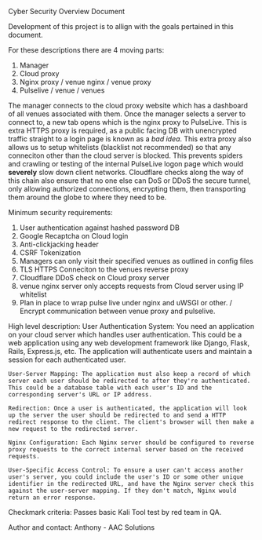 Cyber Security Overview Document 

Development of this project is to allign with the goals pertained in this document. 

For these descriptions there are 4 moving parts: 

1. Manager
2. Cloud proxy
3. Nginx proxy / venue nginx / venue proxy
4. Pulselive / venue / venues 

The manager connects to the cloud proxy website which has a dashboard of all venues associated with them. 
Once the manager selects a server to connect to, a new tab opens which is the nginx proxy to PulseLive. 
This is extra HTTPS proxy is required, as a public facing DB with unencrypted traffic straight to a login page is known as a *bad idea*. 
This extra proxy also allows us to setup whitelists (blacklist not recommended) so that any conneciton other than the cloud server is blocked. 
This prevents spiders and crawling or testing of the internal PulseLive logon page which would **severely** slow down client networks. 
Cloudflare checks along the way of this chain also ensure that no one else can DoS or DDoS the secure tunnel, only allowing authorized connections, encrypting them, then transporting them around the globe to where they need to be. 

Minimum security requirements: 

1. User authentication against hashed password DB
2. Google Recaptcha on Cloud login 
3. Anti-clickjacking header
4. CSRF Tokenization
5. Managers can only visit their specified venues as outlined in config files
6. TLS HTTPS Conneciton to the venues reverse proxy
7. Cloudflare DDoS check on Cloud proxy server
8. venue nginx server only accepts requests from Cloud server using IP whitelist
9. Plan in place to wrap pulse live under nginx and uWSGI or other. / Encrypt communication between venue proxy and pulselive.

High level description: 
    User Authentication System: You need an application on your cloud server which handles user authentication. This could be a web application using any web development framework like Django, Flask, Rails, Express.js, etc. The application will authenticate users and maintain a session for each authenticated user.

    User-Server Mapping: The application must also keep a record of which server each user should be redirected to after they're authenticated. This could be a database table with each user's ID and the corresponding server's URL or IP address.

    Redirection: Once a user is authenticated, the application will look up the server the user should be redirected to and send a HTTP redirect response to the client. The client's browser will then make a new request to the redirected server.

    Nginx Configuration: Each Nginx server should be configured to reverse proxy requests to the correct internal server based on the received requests.

    User-Specific Access Control: To ensure a user can't access another user's server, you could include the user's ID or some other unique identifier in the redirected URL, and have the Nginx server check this against the user-server mapping. If they don't match, Nginx would return an error response.


Checkmark criteria: 
Passes basic Kali Tool test by red team in QA. 

Author and contact: 
Anthony - AAC Solutions 
